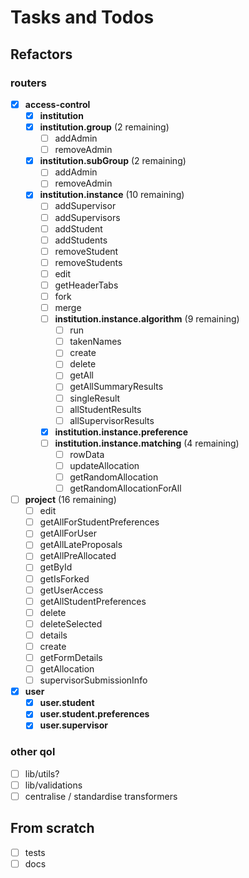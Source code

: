 # Tasks and Todos

## Refactors

### routers

- [x] **access-control** <!-- ok -->
  - [x] **institution** <!-- ok -->
  - [x] **institution.group** (2 remaining)
    - [ ] addAdmin <!-- todo -->
    - [ ] removeAdmin <!-- todo -->
  - [x] **institution.subGroup** (2 remaining)
    - [ ] addAdmin <!-- todo -->
    - [ ] removeAdmin <!-- todo -->
  - [x] **institution.instance** (10 remaining)
    - [ ] addSupervisor <!-- pin -->
    - [ ] addSupervisors <!-- pin -->
    - [ ] addStudent <!-- pin -->
    - [ ] addStudents <!-- pin -->
    - [ ] removeStudent <!-- pin -->
    - [ ] removeStudents <!-- pin -->
    - [ ] edit <!-- pin -->
    - [ ] getHeaderTabs <!-- pin -->
    - [ ] fork <!-- pin -->
    - [ ] merge <!-- pin -->
    - [ ] **institution.instance.algorithm** (9 remaining)
      - [ ] run
      - [ ] takenNames
      - [ ] create
      - [ ] delete
      - [ ] getAll
      - [ ] getAllSummaryResults
      - [ ] singleResult
      - [ ] allStudentResults
      - [ ] allSupervisorResults
    - [x] **institution.instance.preference** <!-- ok -->
    - [ ] **institution.instance.matching** (4 remaining)
      - [ ] rowData <!-- todo -->
      - [ ] updateAllocation <!-- todo -->
      - [ ] getRandomAllocation <!-- pin -->
      - [ ] getRandomAllocationForAll <!-- pin -->
- [ ] **project** (16 remaining)
  - [ ] edit
  - [ ] getAllForStudentPreferences
  - [ ] getAllForUser
  - [ ] getAllLateProposals
  - [ ] getAllPreAllocated
  - [ ] getById
  - [ ] getIsForked
  - [ ] getUserAccess
  - [ ] getAllStudentPreferences
  - [ ] delete
  - [ ] deleteSelected
  - [ ] details
  - [ ] create
  - [ ] getFormDetails
  - [ ] getAllocation
  - [ ] supervisorSubmissionInfo
- [x] **user** <!-- ok -->
  - [x] **user.student** <!-- ok -->
  - [x] **user.student.preferences** <!-- ok -->
  - [x] **user.supervisor** <!-- ok -->

### other qol

- [ ] lib/utils?
- [ ] lib/validations
- [ ] centralise / standardise transformers

## From scratch

<!-- important but not urgent -->

- [ ] tests
- [ ] docs
